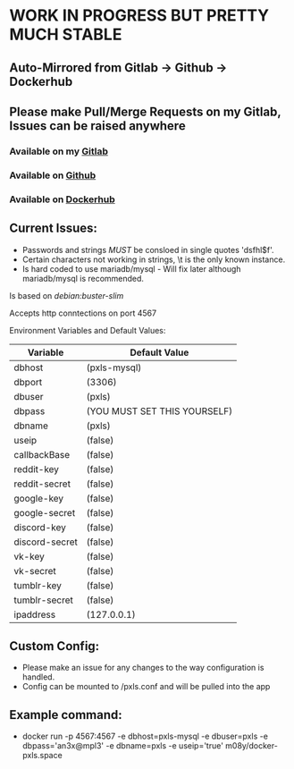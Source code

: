 # WORK IN PROGRESS BUT PRETTY MUCH STABLE #

## Auto-Mirrored from Gitlab -> Github ->  Dockerhub ##

## Please make Pull/Merge Requests on my Gitlab, Issues can be raised anywhere ##

### Available on my [Gitlab](https://gitlab.nyeprice.space/moby/docker-pxls.space) ###

### Available on [Github](https://github.com/aneurinprice/docker-pxls.space) ###

### Available on [Dockerhub](https://hub.docker.com/r/m08y/docker-pxls.space) ###


## Current Issues: ##
  - Passwords and strings _MUST_ be consloed in single quotes 'dsfhl$f'.
  - Certain characters not working in strings, \t is the only known instance.
  - Is hard coded to use mariadb/mysql - Will fix later although mariadb/mysql is recommended.

Is based on _debian:buster-slim_

Accepts http conntections on port 4567

Environment Variables and Default Values:

Variable	|	Default Value
----------------|--------------------
dbhost 		|	(pxls-mysql)
dbport 		|	(3306)
dbuser 		|	(pxls)
dbpass 		|	(YOU MUST SET THIS YOURSELF)
dbname 		|	(pxls)
useip 		|	(false)
callbackBase 	|	(false)
reddit-key 	|	(false)
reddit-secret 	|	(false)
google-key 	|	(false)
google-secret 	|	(false)  
discord-key 	|	(false)
discord-secret	|	(false)
vk-key		|	(false)
vk-secret	|	(false)
tumblr-key	|	(false)
tumblr-secret	|	(false)
ipaddress 	|	(127.0.0.1)

## Custom Config: ##
  - Please make an issue for any changes to the way configuration is handled.
  - Config can be mounted to /pxls.conf and will be pulled into the app  


## Example command: ##
  - docker run -p 4567:4567 -e dbhost=pxls-mysql -e dbuser=pxls -e dbpass='an3x@mpl3' -e dbname=pxls -e useip='true' m08y/docker-pxls.space
 
